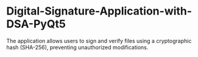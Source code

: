 # Digital-Signature-Application-with-DSA-PyQt5
The application allows users to sign and verify files using a cryptographic hash (SHA-256), preventing unauthorized modifications. 

